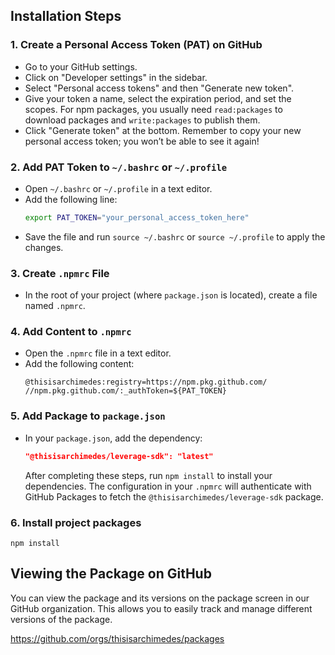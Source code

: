 ## Installation Steps

### 1. Create a Personal Access Token (PAT) on GitHub

- Go to your GitHub settings.
- Click on "Developer settings" in the sidebar.
- Select "Personal access tokens" and then "Generate new token".
- Give your token a name, select the expiration period, and set the scopes. For npm packages, you usually need `read:packages` to download packages and `write:packages` to publish them.
- Click "Generate token" at the bottom. Remember to copy your new personal access token; you won’t be able to see it again!

### 2. Add PAT Token to `~/.bashrc` or `~/.profile`

- Open `~/.bashrc` or `~/.profile` in a text editor.
- Add the following line:
  ```bash
  export PAT_TOKEN="your_personal_access_token_here"
  ```
- Save the file and run `source ~/.bashrc` or `source ~/.profile` to apply the changes.

### 3. Create `.npmrc` File

- In the root of your project (where `package.json` is located), create a file named `.npmrc`.

### 4. Add Content to `.npmrc`

- Open the `.npmrc` file in a text editor.
- Add the following content:
  ```
  @thisisarchimedes:registry=https://npm.pkg.github.com/
  //npm.pkg.github.com/:_authToken=${PAT_TOKEN}
  ```

### 5. Add Package to `package.json`

- In your `package.json`, add the dependency:

  ```json
  "@thisisarchimedes/leverage-sdk": "latest"
  ```

  After completing these steps, run `npm install` to install your dependencies. The configuration in your `.npmrc` will authenticate with GitHub Packages to fetch the `@thisisarchimedes/leverage-sdk` package.

### 6. Install project packages

```
npm install
```

## Viewing the Package on GitHub

You can view the package and its versions on the package screen in our GitHub organization. This allows you to easily track and manage different versions of the package.

https://github.com/orgs/thisisarchimedes/packages
